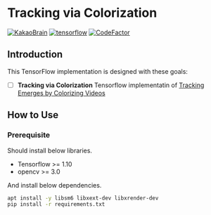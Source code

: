 # Tracking via Colorization
[![KakaoBrain](https://img.shields.io/badge/kakao-brain-ffcd00.svg)](http://kakaobrain.com/)
[![tensorflow](https://img.shields.io/badge/tensorflow-1.10-ed6c20.svg)](https://www.tensorflow.org/)
[![CodeFactor](https://www.codefactor.io/repository/github/wbaek/tracking_via_colorization/badge)](https://www.codefactor.io/repository/github/wbaek/tracking_via_colorization)


## Introduction

This TensorFlow implementation is designed with these goals:
- [ ] **Tracking via Colorization** Tensorflow implementatin of [Tracking Emerges by Colorizing Videos](https://arxiv.org/abs/1806.09594)



## How to Use

### Prerequisite

Should install below libraries.

- Tensorflow >= 1.10
- opencv >= 3.0

And install below dependencies.

```bash
apt install -y libsm6 libxext-dev libxrender-dev
pip install -r requirements.txt
```

